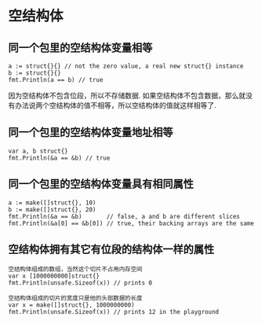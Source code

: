 # 空结构体

## 同一个包里的空结构体变量相等

```
a := struct{}{} // not the zero value, a real new struct{} instance
b := struct{}{}
fmt.Println(a == b) // true
```

因为空结构体不包含位段，所以不存储数据.
如果空结构体不包含数据，那么就没有办法说两个空结构体的值不相等，所以空结构体的值就这样相等了.

## 同一个包里的空结构体变量地址相等

```
var a, b struct{}
fmt.Println(&a == &b) // true
```

## 同一个包里的空结构体变量具有相同属性

```
a := make([]struct{}, 10)
b := make([]struct{}, 20)
fmt.Println(&a == &b)       // false, a and b are different slices
fmt.Println(&a[0] == &b[0]) // true, their backing arrays are the same
```

## 空结构体拥有其它有位段的结构体一样的属性

```
空结构体组成的数组，当然这个切片不占用内存空间
var x [1000000000]struct{}
fmt.Println(unsafe.Sizeof(x)) // prints 0

空结构体组成的切片的宽度只是他的头部数据的长度
var x = make([]struct{}, 1000000000)
fmt.Println(unsafe.Sizeof(x)) // prints 12 in the playground
```
